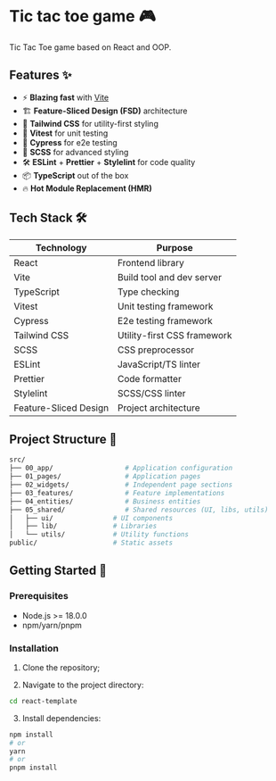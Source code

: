 # Tic tac toe game 🎮

Tic Tac Toe game based on React and OOP.

## Features ✨

- ⚡ **Blazing fast** with [Vite](https://vitejs.dev/)
- 🏗️ **Feature-Sliced Design (FSD)** architecture
- 🎨 **Tailwind CSS** for utility-first styling
- 🧪 **Vitest** for unit testing
- 🔎 **Cypress** for e2e testing
- 💅 **SCSS** for advanced styling
- 🛠️ **ESLint** + **Prettier** + **Stylelint** for code quality
- 📦 **TypeScript** out of the box
- 🔥 **Hot Module Replacement (HMR)**

## Tech Stack 🛠️

| Technology            | Purpose                     |
| --------------------- | --------------------------- |
| React                 | Frontend library            |
| Vite                  | Build tool and dev server   |
| TypeScript            | Type checking               |
| Vitest                | Unit testing framework      |
| Cypress               | E2e testing framework       |
| Tailwind CSS          | Utility-first CSS framework |
| SCSS                  | CSS preprocessor            |
| ESLint                | JavaScript/TS linter        |
| Prettier              | Code formatter              |
| Stylelint             | SCSS/CSS linter             |
| Feature-Sliced Design | Project architecture        |

## Project Structure 📂

```bash
src/
├── 00_app/                  # Application configuration
├── 01_pages/                # Application pages
├── 02_widgets/              # Independent page sections
├── 03_features/             # Feature implementations
├── 04_entities/             # Business entities
├── 05_shared/               # Shared resources (UI, libs, utils)
│   ├── ui/               # UI components
│   ├── lib/              # Libraries
│   └── utils/            # Utility functions
public/                   # Static assets
```

## Getting Started 🏁

### Prerequisites

- Node.js >= 18.0.0
- npm/yarn/pnpm

### Installation

1. Clone the repository;

2. Navigate to the project directory:

```bash
cd react-template
```

3. Install dependencies:

```bash
npm install
# or
yarn
# or
pnpm install
```
